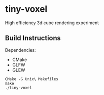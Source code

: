 # tiny-voxel

High efficiency 3d cube rendering experiment

## Build Instructions
Dependencies: 
- CMake
- GLFW
- GLEW

``` shell
CMake -G Unix\ Makefiles
make
./tiny-voxel
```

